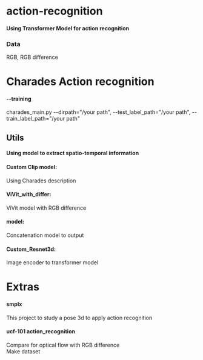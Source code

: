 # action-recognition   
#### Using Transformer Model for action recognition   

### Data    
RGB, RGB difference   

# Charades Action recognition   
#### --training   
charades_main.py --dirpath="/your path", --test_label_path="/your path", --train_label_path="/your path"   



## Utils   

#### Using model to extract spatio-temporal information   

#### Custom Clip model:   
Using Charades description   

#### ViVit_with_differ:    
ViVit model with RGB difference   

#### model:    
Concatenation model to output   

#### Custom_Resnet3d:    
Image encoder to transformer model   

    
# Extras   
#### smplx   
  This project to study a pose 3d to apply action recognition   
  
  
#### ucf-101 action_recognition   
  Compare for optical flow with RGB difference   
  Make dataset





